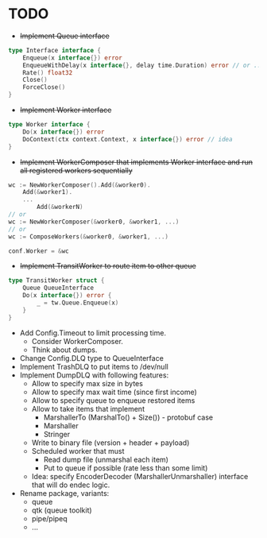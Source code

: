 # TODO

* ~~Implement Queue interface~~
```go
type Interface interface {
	Enqueue(x interface{}) error
	EnqueueWithDelay(x interface{}, delay time.Duration) error // or ...WithDE (delayed execution)
	Rate() float32
	Close()
	ForceClose()
}
```
* ~~Implement Worker interface~~
```go
type Worker interface {
	Do(x interface{}) error
	DoContext(ctx context.Context, x interface{}) error // idea
}
```
* ~~Implement WorkerComposer that implements Worker interface and run all registered workers sequentially~~
```go
wc := NewWorkerComposer().Add(&worker0).
	Add(&worker1).
	...
        Add(&workerN)
// or
wc := NewWorkerComposer(&worker0, &worker1, ...)
// or
wc := ComposeWorkers(&worker0, &worker1, ...)

conf.Worker = &wc
```
* ~~Implement TransitWorker to route item to other queue~~
```go
type TransitWorker struct {
	Queue QueueInterface
	Do(x interface{}) error {
	    _ = tw.Queue.Enqueue(x)	
    }
}
```
* Add Config.Timeout to limit processing time.
  * Consider WorkerComposer.
  * Think about dumps.
* Change Config.DLQ type to QueueInterface
* Implement TrashDLQ to put items to /dev/null
* Implement DumpDLQ with following features:
  * Allow to specify max size in bytes
  * Allow to specify max wait time (since first income)
  * Allow to specify queue to enqueue restored items
  * Allow to take items that implement
    * MarshallerTo (MarshalTo() + Size()) - protobuf case
    * Marshaller
    * Stringer
  * Write to binary file (version + header + payload)
  * Scheduled worker that must
    * Read dump file (unmarshal each item)
    * Put to queue if possible (rate less than some limit)
  * Idea: specify EncoderDecoder (MarshallerUnmarshaller) interface that will do endec logic.
* Rename package, variants:
  * queue
  * qtk (queue toolkit)
  * pipe/pipeq
  * ...
